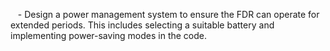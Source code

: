    - Design a power management system to ensure the FDR can operate for extended periods. This includes selecting a suitable battery and implementing power-saving modes in the code.